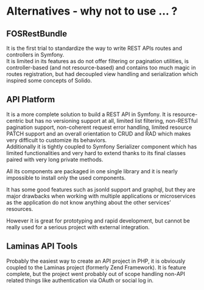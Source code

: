# Alternatives - why not to use ... ?

## FOSRestBundle

It is the first trial to standardize the way to write REST APIs routes and controllers in Symfony.  
It is limited in its features as do not offer filtering or pagination utilities, is controller-based 
(and not resource-based) and contains too much magic in routes registration, but had decoupled
view handling and serialization which inspired some concepts of Solido.

## API Platform

It is a more complete solution to build a REST API in Symfony. It is resource-centric but has
no versioning support at all, limited list filtering, non-RESTful pagination support, non-coherent request
error handling, limited resource PATCH support and an overall orientation to CRUD and RAD which makes very
difficult to customize its behaviors.  
Additionally it is tightly coupled to Symfony Serializer component which has limited functionalities and
very hard to extend thanks to its final classes paired with very long private methods.

All its components are packaged in one single library and it is nearly impossible to install only the used components.

It has some good features such as jsonld support and graphql, but they are major drawbacks when working
with multiple applications or microservices as the application do not know anything about the other services’ resources.

However it is great for prototyping and rapid development, but cannot be really used for a serious
project with external integration.

## Laminas API Tools

Probably the easiest way to create an API project in PHP, it is obviously coupled to the Laminas project
(formerly Zend Framework). It is feature complete, but the project went probably out of scope handling 
non-API related things like authentication via OAuth or social log in.
